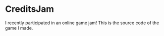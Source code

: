 # CreditsJam
I recently participated in an online game jam! This is the source code of the game I made.
